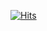 [![Hits](https://hits.seeyoufarm.com/api/count/incr/badge.svg?url=https%3A%2F%2Fgithub.com%2FwormsJJG&count_bg=%2379C83D&title_bg=%23555555&icon=&icon_color=%23E7E7E7&title=hits&edge_flat=false)](https://hits.seeyoufarm.com)
<br>
